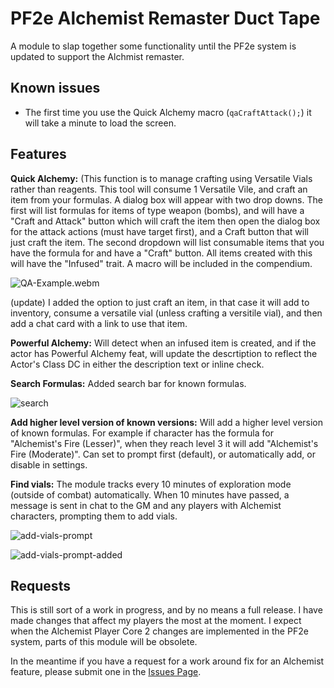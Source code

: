 # PF2e Alchemist Remaster Duct Tape

A module to slap together some functionality until the PF2e system is updated to support the Alchmist remaster.

## Known issues

- The first time you use the Quick Alchemy macro (`qaCraftAttack();`) it will take a minute to load the screen.

## Features

**Quick Alchemy:** (This function is to manage crafting using Versatile Vials rather than reagents. This tool will consume 1 Versatile Vile, and craft an item from your formulas. A dialog box will appear with two drop downs. The first will list formulas for items of type weapon (bombs), and will have a "Craft and Attack" button which will craft the item then open the dialog box for the attack actions (must have target first), and a Craft button that will just craft the item. The second dropdown will list consumable items that you have the formula for and have a "Craft" button. All items created with this will have the "Infused" trait. 
A macro will be included in the compendium. 

![QA-Example.webm](https://github.com/user-attachments/assets/1e09c01d-6456-4f24-870f-7beaa78b38cd)

(update) I added the option to just craft an item, in that case it will add to inventory, consume a versatile vial (unless crafting a versitile vial), and then add a chat card with a link to use that item. 

**Powerful Alchemy:** Will detect when an infused item is created, and if the actor has Powerful Alchemy feat, will update the descrtiption to reflect the Actor's Class DC in either the description text or inline check. 

**Search Formulas:** Added search bar for known formulas.

![search](https://github.com/user-attachments/assets/7323ddf2-a013-4f41-b9e8-93abfb63f92e)

**Add higher level version of known versions:** Will add a higher level version of known formulas. For example if character has the formula for "Alchemist's Fire (Lesser)", when they reach level 3 it will add "Alchemist's Fire (Moderate)". Can set to prompt first (default), or automatically add, or disable in settings. 

**Find vials:** The module tracks every 10 minutes of exploration mode (outside of combat) automatically. When 10 minutes have passed, a message is sent in chat to the GM and any players with Alchemist characters, prompting them to add vials. 

![add-vials-prompt](https://github.com/user-attachments/assets/bda0c639-0281-4949-aeea-5546abccb100)

![add-vials-prompt-added](https://github.com/user-attachments/assets/f77364cd-8c2a-4a41-ba6d-8cca8416007a)


## Requests

This is still sort of a work in progress, and by no means a full release. I have made changes that affect my players the most at the moment. I expect when the Alchemist Player Core 2 changes are implemented in the PF2e system, parts of this module will be obsolete. 

In the meantime if you have a request for a work around fix for an Alchemist feature, please submit one in the [Issues Page](https://github.com/thejoester/pf2e-alchemist-remaster-ducttape/issues). 
